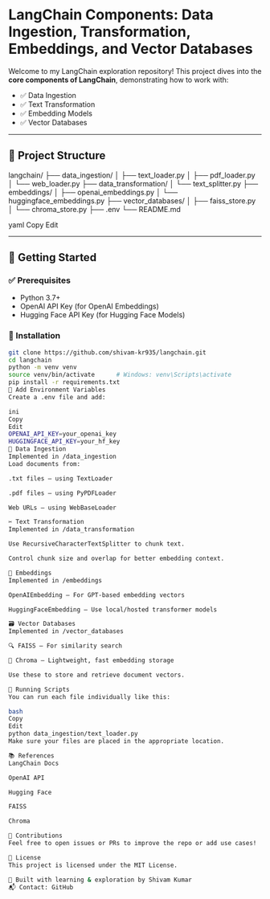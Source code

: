 # LangChain Components: Data Ingestion, Transformation, Embeddings, and Vector Databases

Welcome to my LangChain exploration repository! This project dives into the **core components of LangChain**, demonstrating how to work with:

- ✅ Data Ingestion  
- ✅ Text Transformation  
- ✅ Embedding Models  
- ✅ Vector Databases

---

## 📁 Project Structure

langchain/ ├── data_ingestion/ │ ├── text_loader.py │ ├── pdf_loader.py │ └── web_loader.py ├── data_transformation/ │ └── text_splitter.py ├── embeddings/ │ ├── openai_embeddings.py │ └── huggingface_embeddings.py ├── vector_databases/ │ ├── faiss_store.py │ └── chroma_store.py ├── .env └── README.md

yaml
Copy
Edit

---

## 🚀 Getting Started

### ✅ Prerequisites

- Python 3.7+
- OpenAI API Key (for OpenAI Embeddings)
- Hugging Face API Key (for Hugging Face Models)

### 🔧 Installation

```bash
git clone https://github.com/shivam-kr935/langchain.git
cd langchain
python -m venv venv
source venv/bin/activate      # Windows: venv\Scripts\activate
pip install -r requirements.txt
🔐 Add Environment Variables
Create a .env file and add:

ini
Copy
Edit
OPENAI_API_KEY=your_openai_key
HUGGINGFACE_API_KEY=your_hf_key
📄 Data Ingestion
Implemented in /data_ingestion
Load documents from:

.txt files – using TextLoader

.pdf files – using PyPDFLoader

Web URLs – using WebBaseLoader

✂️ Text Transformation
Implemented in /data_transformation

Use RecursiveCharacterTextSplitter to chunk text.

Control chunk size and overlap for better embedding context.

🧠 Embeddings
Implemented in /embeddings

OpenAIEmbedding – For GPT-based embedding vectors

HuggingFaceEmbedding – Use local/hosted transformer models

🗃️ Vector Databases
Implemented in /vector_databases

🔍 FAISS – For similarity search

🧠 Chroma – Lightweight, fast embedding storage

Use these to store and retrieve document vectors.

🧪 Running Scripts
You can run each file individually like this:

bash
Copy
Edit
python data_ingestion/text_loader.py
Make sure your files are placed in the appropriate location.

📚 References
LangChain Docs

OpenAI API

Hugging Face

FAISS

Chroma

🤝 Contributions
Feel free to open issues or PRs to improve the repo or add use cases!

📄 License
This project is licensed under the MIT License.

🧠 Built with learning & exploration by Shivam Kumar
📬 Contact: GitHub

